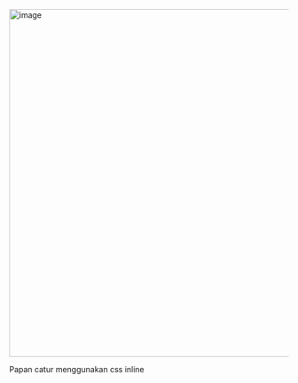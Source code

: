 <img width="522" height="626" alt="image" src="https://github.com/user-attachments/assets/b283f88e-394f-4d47-bbaf-d743a625e923" />

Papan catur menggunakan css inline
